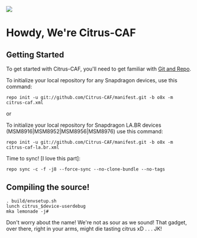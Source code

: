 <img src="https://raw.githubusercontent.com/Citrus-CAF/manifest/m/citrus.png">

Howdy, We're Citrus-CAF
===================


Getting Started
---------------

To get started with Citrus-CAF, you'll need to get familiar with
[Git and Repo](http://source.android.com/download/using-repo).


To initialize your local repository for any Snapdragon devices, use this command:


	repo init -u git://github.com/Citrus-CAF/manifest.git -b o8x -m citrus-caf.xml

or

To initialize your local repository for Snapdragon LA.BR devices (MSM8916|MSM8952|MSM8956|MSM8976) use this command:


	repo init -u git://github.com/Citrus-CAF/manifest.git -b o8x -m citrus-caf-la.br.xml

Time to sync! [I love this part]:

	repo sync -c -f -j8 --force-sync --no-clone-bundle --no-tags

Compiling the source!
---------------------
	. build/envsetup.sh
	lunch citrus_$device-userdebug
	mka lemonade -j#

Don't worry about the name! We're not as sour as we sound! That gadget, over there, right in your arms, might die tasting citrus xD
.
.
.
JK!
